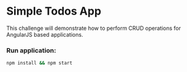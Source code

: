 # Simple Todos App

This challenge will demonstrate how to perform CRUD operations for AngularJS based applications.

### Run application:

```bash
npm install && npm start
```
